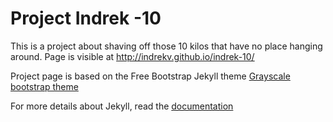 Project Indrek -10
=========================

This is a project about shaving off those 10 kilos that have no place hanging around. Page is visible at http://indrekv.github.io/indrek-10/

Project page is based on the Free Bootstrap Jekyll theme [Grayscale bootstrap theme](https://github.com/jeromelachaud/grayscale-theme)

For more details about Jekyll, read the [documentation](http://jekyllrb.com/)
